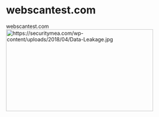 # webscantest.com
 webscantest.com
<img src="https://securitymea.com/wp-content/uploads/2018/04/Data-Leakage.jpg" alt="https://securitymea.com/wp-content/uploads/2018/04/Data-Leakage.jpg" class="shrinkToFit" width="402" height="225"></body></html>
